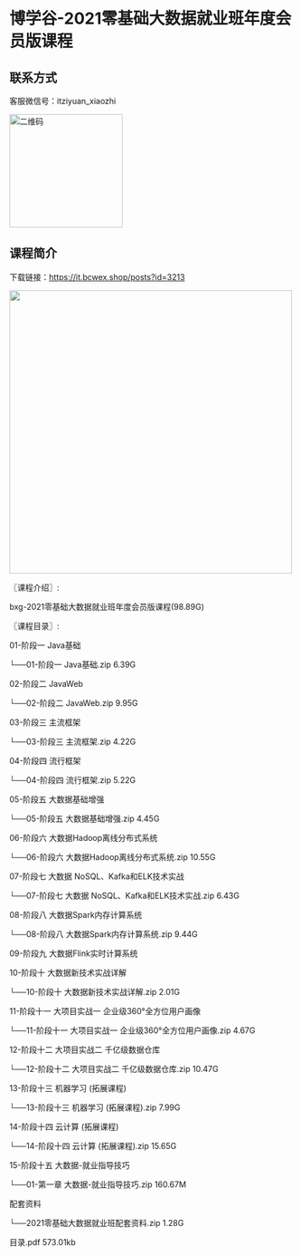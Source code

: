 # 博学谷-2021零基础大数据就业班年度会员版课程

## 联系方式

客服微信号：itziyuan_xiaozhi

<img src="https://ziyuanyun.oss-cn-guangzhou.aliyuncs.com/common/20240614073449/666b82192834a.jpg" width="200" height="200" alt="二维码">

## 课程简介

下载链接：https://it.bcwex.shop/posts?id=3213

<img src="https://ziyuanyun.oss-cn-guangzhou.aliyuncs.com/yun/20240515185046/66449386ec3c6.jpg" width="500" alt="">

  〖课程介绍〗:

 bxg-2021零基础大数据就业班年度会员版课程(98.89G)

 〖课程目录〗:

 01-阶段一 Java基础

 └──01-阶段一 Java基础.zip 6.39G

 02-阶段二 JavaWeb

 └──02-阶段二 JavaWeb.zip 9.95G

 03-阶段三 主流框架

 └──03-阶段三 主流框架.zip 4.22G

 04-阶段四 流行框架

 └──04-阶段四 流行框架.zip 5.22G

 05-阶段五 大数据基础增强

 └──05-阶段五 大数据基础增强.zip 4.45G

 06-阶段六 大数据Hadoop离线分布式系统

 └──06-阶段六 大数据Hadoop离线分布式系统.zip 10.55G

 07-阶段七 大数据 NoSQL、Kafka和ELK技术实战

 └──07-阶段七 大数据 NoSQL、Kafka和ELK技术实战.zip 6.43G

 08-阶段八 大数据Spark内存计算系统

 └──08-阶段八 大数据Spark内存计算系统.zip 9.44G

 09-阶段九 大数据Flink实时计算系统

 10-阶段十 大数据新技术实战详解

 └──10-阶段十 大数据新技术实战详解.zip 2.01G

 11-阶段十一 大项目实战一 企业级360°全方位用户画像

 └──11-阶段十一 大项目实战一 企业级360°全方位用户画像.zip 4.67G

 12-阶段十二 大项目实战二 千亿级数据仓库

 └──12-阶段十二 大项目实战二 千亿级数据仓库.zip 10.47G

 13-阶段十三 机器学习 (拓展课程)

 └──13-阶段十三 机器学习 (拓展课程).zip 7.99G

 14-阶段十四 云计算 (拓展课程)

 └──14-阶段十四 云计算 (拓展课程).zip 15.65G

 15-阶段十五 大数据-就业指导技巧

 └──01-第一章 大数据-就业指导技巧.zip 160.67M

 配套资料

 └──2021零基础大数据就业班配套资料.zip 1.28G

 目录.pdf 573.01kb

  